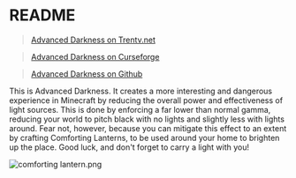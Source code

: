 # README #

>[Advanced Darkness on Trentv.net](https://trentv.net/projects/advanced-darkness/)

>[Advanced Darkness on Curseforge](https://minecraft.curseforge.com/projects/advanced-darkness)

>[Advanced Darkness on Github](https://github.com/trentv4/AdvancedDarkness)

This is Advanced Darkness. It creates a more interesting and dangerous experience in Minecraft by reducing the overall power and effectiveness of light sources. This is done by enforcing a far lower than normal gamma, reducing your world to pitch black with no lights and slightly less with lights around. Fear not, however, because you can mitigate this effect to an extent by crafting Comforting Lanterns, to be used around your home to brighten up the place. Good luck, and don't forget to carry a light with you!

![comforting lantern.png](https://i.imgur.com/3beIaxI.png)